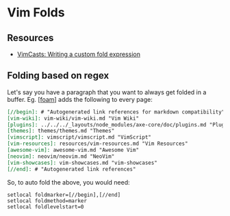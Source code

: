 # Vim Folds

Resources
---

- [VimCasts: Writing a custom fold
    expression](http://vimcasts.org/episodes/writing-a-custom-fold-expression/)

Folding based on regex
---

Let's say you have a paragraph that you want to always get folded in a buffer.
Eg. [[foam]] adds the following to every page:

```markdown
[//begin]: # "Autogenerated link references for markdown compatibility"
[vim-wiki]: vim-wiki/vim-wiki.md "Vim Wiki"
[plugins]: ../../../_layouts/node_modules/axe-core/doc/plugins.md "Plugins"
[themes]: themes/themes.md "Themes"
[vimscript]: vimscript/vimscript.md "VimScript"
[vim-resources]: resources/vim-resources.md "Vim Resources"
[awesome-vim]: awesome-vim.md "Awesome Vim"
[neovim]: neovim/neovim.md "NeoVim"
[vim-showcases]: vim-showcases.md "vim-showcases"
[//end]: # "Autogenerated link references"
```

So, to auto fold the above, you would need:

```vim
setlocal foldmarker=[//begin],[//end]
setlocal foldmethod=marker
setlocal foldlevelstart=0
```


[//begin]: # "Autogenerated link references for markdown compatibility"
[foam]: ../../../../knowledge-management/knowledge-base/foam/foam.md "foam"
[//end]: # "Autogenerated link references"
